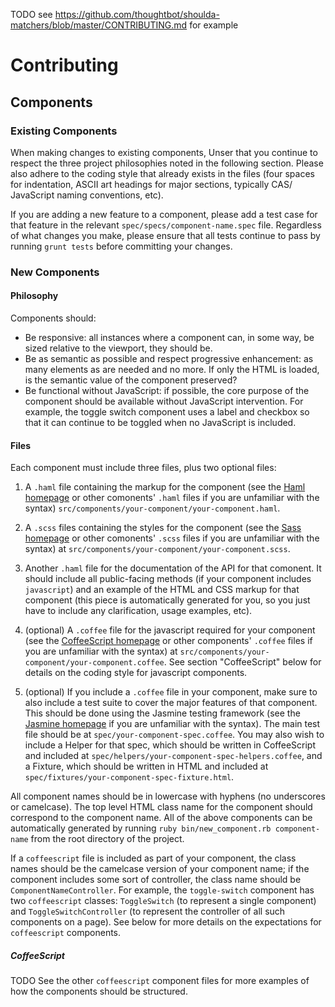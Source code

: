 TODO
see https://github.com/thoughtbot/shoulda-matchers/blob/master/CONTRIBUTING.md for example

# Contributing



## Components
### Existing Components
When making changes to existing components, Unser that you continue to respect the three project philosophies noted in the following section. Please also adhere to the coding style that already exists in the files (four spaces for indentation, ASCII art headings for major sections, typically CAS/ JavaScript naming conventions, etc).

If you are adding a new feature to a component, please add a test case for that feature in the relevant `spec/specs/component-name.spec` file. Regardless of what changes you make, please ensure that all tests continue to pass by running `grunt tests` before committing your changes.

### New Components
#### Philosophy
Components should:

- Be responsive: all instances where a component can, in some way, be sized relative to the viewport, they should be.
- Be as semantic as possible and respect progressive enhancement: as many elements as are needed and no more. If only the HTML is loaded, is the semantic value of the component preserved?
- Be functional without JavaScript: if possible, the core purpose of the component should be available without JavaScript intervention. For example, the toggle switch component uses a label and checkbox so that it can continue to be toggled when no JavaScript is included.

#### Files
Each component must include three files, plus two optional files:

1. A `.haml` file containing the markup for the component (see the [Haml homepage](http://haml.info) or other comonents' `.haml` files if you are unfamiliar with the syntax) `src/components/your-component/your-component.haml`.

2. A `.scss` files containing the styles for the component (see the [Sass homepage](http://sass-lang.com) or other comonents' `.scss` files if you are unfamiliar with the syntax) at `src/components/your-component/your-component.scss`.

3. Another `.haml` file for the documentation of the API for that comonent. It should include all public-facing methods (if your component includes `javascript`) and an example of the HTML and CSS markup for that component (this piece is automatically generated for you, so you just have to include any clarification, usage examples, etc).

4. (optional) A `.coffee` file for the javascript required for your component (see the [CoffeeScript homepage](http://coffeescript.org) or other components' `.coffee` files if you are unfamiliar with the syntax) at `src/components/your-component/your-component.coffee`. See section "CoffeeScript" below for details on the coding style for javascript components.

5. (optional) If you include a `.coffee` file in your component, make sure to also include a test suite to cover the major features of that component. This should be done using the Jasmine testing framework (see the [Jasmine homepage](http://jasmine.github.io/2.0/introduction.html) if you are unfamiliar with the syntax). The main test file should be at `spec/your-component-spec.coffee`. You may also wish to include a Helper for that spec, which should be written in CoffeeScript and included at `spec/helpers/your-component-spec-helpers.coffee`, and a Fixture, which should be written in HTML and included at `spec/fixtures/your-component-spec-fixture.html`.

All component names should be in lowercase with hyphens (no underscores or camelcase). The top level HTML class name for the component should correspond to the component name. All of the above components can be automatically generated by running `ruby bin/new_component.rb component-name` from the root directory of the project.

If a `coffeescript` file is included as part of your component, the class names should be the camelcase version of your component name; if the component includes some sort of controller, the class name should be `ComponentNameController`. For example, the `toggle-switch` component has two `coffeescript` classes: `ToggleSwitch` (to represent a single component) and `ToggleSwitchController` (to represent the controller of all such components on a page). See below for more details on the expectations for `coffeescript` components.

##### CoffeeScript
TODO
See the other `coffeescript` component files for more examples of how the components should be structured.
